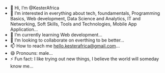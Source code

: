 - 👋 Hi, I’m @KesterAfrica
- 👀 I’m interested in everything about tech, foundamentals, Programming Basics, Web development, Data Science and Analytics, IT and Networking, Soft Skills, Tools and Technologies, Mobile App Application...
- 🌱 I’m currently learning Web development...
- 💞️ I’m looking to collaborate on everthing to be better...
- 📫 How to reach me hello.kesterafrica@gmail.com...
- 😄 Pronouns: male...
- ⚡ Fun fact: I like trying out new things, I believe the world will someday know me...

<!---
KesterAfrica/KesterAfrica is a ✨ special ✨ repository because its `README.md` (this file) appears on your GitHub profile.
You can click the Preview link to take a look at your changes.
--->
